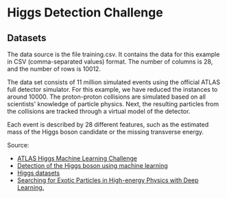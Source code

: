# Higgs Detection Challenge

## Datasets

The data source is the file training.csv. It contains the data for this example in CSV (comma-separated values) format. The number of columns is 28, and the number of rows is 10012.

The data set consists of 11 million simulated events using the official ATLAS full detector simulator. For this example, we have reduced the instances to around 10000. The proton-proton collisions are simulated based on all scientists' knowledge of particle physics. Next, the resulting particles from the collisions are tracked through a virtual model of the detector.

Each event is described by 28 different features, such as the estimated mass of the Higgs boson candidate or the missing transverse energy.

Source:
 - [ATLAS Higgs Machine Learning Challenge](http://opendata.cern.ch/docs/atlas-higgs-machine-learning-challenge)
 - [Detection of the Higgs boson using machine learning](https://www.neuraldesigner.com/learning/examples/higgs)
 - [Higgs datasets](http://archive.ics.uci.edu/ml/datasets/HIGGS)
 - [Searching for Exotic Particles in High-energy Physics with Deep Learning.](https://www.nature.com/articles/ncomms5308)
